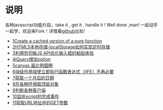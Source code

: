 #  说明

各种javascript功能片段，take it , get it , handle it ! Well done ,man!
一起动手一起学，欢迎来Fork！详情看[github](https://github.com/markbzhang/js-pure-code)出处!


+ [1Create a cached version of a pure function](https://github.com/markbzhang/js-pure-code/blob/master/demoa1.js)
+ [2HTML5本地存储-localStorage如何实现定时存储](https://github.com/markbzhang/js-pure-code/blob/master/demoa2.js)
+ [3利用剪切板JS API优化输入框的粘贴体验](https://github.com/markbzhang/js-pure-code/blob/master/demoa3.js)
+ [4jQuery增加option](https://github.com/markbzhang/js-pure-code/blob/master/demoa4.js)
+ [5canvas 画比例圆圈](https://github.com/markbzhang/js-pure-code/blob/master/demoa5.js)
+ [6块级作用域使立即执行函数表达式（IIFE）不再必要](https://github.com/markbzhang/js-pure-code/blob/master/demoa6.js)
+ [7获取一个月后的日期](https://github.com/markbzhang/js-pure-code/blob/master/demoa7.js)
+ [8在各种环境取顶层对象](https://github.com/markbzhang/js-pure-code/blob/master/demoa8.js)
+ [9判断各种客户端](https://github.com/markbzhang/js-pure-code/blob/master/demoa9.js)
+ [10监听script的完成事件](https://github.com/markbzhang/js-pure-code/blob/master/demoa10.js)
+ [11获取URL地址中的GET参数](https://github.com/markbzhang/js-pure-code/blob/master/demoa11.js)


